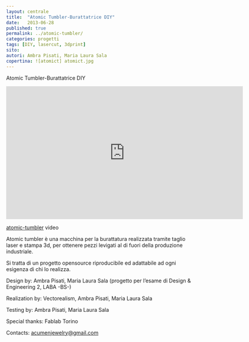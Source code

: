 ```yaml
---
layout: centrale
title:  "Atomic Tumbler-Burattatrice DIY"
date:   2013-06-28
published: true
permalink: ../atomic-tumbler/
categories: progetti
tags: [DIY, lasercut, 3dprint]
sito:
autori: Ambra Pisati, Maria Laura Sala
copertina: ![atomict] atomict.jpg
---
```

Atomic Tumbler-Burattatrice DIY

<iframe src="https://www.youtube.com/6n8QxyOTFD4" width="640" height="360" frameborder="0" webkitallowfullscreen mozallowfullscreen allowfullscreen></iframe>
<p><a href="https://www.youtube.com/watch?v=6n8QxyOTFD4">atomic-tumbler</a> video


Atomic tumbler è una macchina per la burattatura realizzata tramite taglio laser e stampa 3d, per ottenere pezzi levigati al di fuori della produzione industriale.

Si tratta di un progetto opensource riproducibile ed adattabile ad ogni esigenza di chi lo realizza.


Design by: Ambra Pisati, Maria Laura Sala (progetto per l’esame di Design & Engineering 2, LABA -BS-)

Realization by: Vectorealism, Ambra Pisati, Maria Laura Sala

Testing by: Ambra Pisati, Maria Laura Sala

Special thanks: Fablab Torino

Contacts: acumenjewelry@gmail.com
